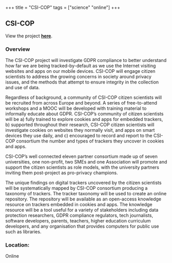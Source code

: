 +++
title = "CSI-COP"
tags = ["science" "online"]
+++

## CSI-COP

View the project [**here**](https://csi-cop.eu/).

### Overview

The CSI-COP project will investigate GDPR compliance to better understand how far we are being tracked-by-default as we use the Internet visiting websites and apps on our mobile devices. CSI-COP will engage citizen scientists to address the growing concerns in society around privacy issues, and the methods that attempt to ensure integrity in the collection and use of data.

Regardless of background, a community of CSI-COP citizen scientists will be recruited from across Europe and beyond. A series of free-to-attend workshops and a MOOC will be developed with training material to informally educate about GDPR. CSI-COP’s community of citizen scientists will be a) fully trained to explore cookies and apps for embedded trackers, b) supported throughout their research, CSI-COP citizen scientists will investigate cookies on websites they normally visit, and apps on smart devices they use daily, and c) encouraged to record and report to the CSI-COP consortium the number and types of trackers they uncover in cookies and apps.

CSI-COP’s well connected eleven partner consortium made up of seven universities, one non-profit, two SMEs and one Association will promote and support the citizen scientists as role models, with the university partners inviting them post-project as pro-privacy champions.

The unique findings on digital trackers uncovered by the citizen scientists will be systematically mapped by CSI-COP consortium producing a taxonomy of trackers. The tracker taxonomy will be used to create an online repository. The repository will be available as an open-access knowledge resource on trackers embedded in cookies and apps. The knowledge resource will be a tool useful for a variety of stakeholders including data protection researchers, GDPR compliance regulators, tech journalists, software developers, parents, teachers, higher education curriculum developers, and any organisation that provides computers for public use such as libraries.

### Location:
Online
